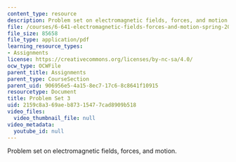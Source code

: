 ```yaml
---
content_type: resource
description: Problem set on electromagnetic fields, forces, and motion.
file: /courses/6-641-electromagnetic-fields-forces-and-motion-spring-2005/2159c8a369aeb87315477cad8909b518_ps3sp05.pdf
file_size: 85658
file_type: application/pdf
learning_resource_types:
- Assignments
license: https://creativecommons.org/licenses/by-nc-sa/4.0/
ocw_type: OCWFile
parent_title: Assignments
parent_type: CourseSection
parent_uid: 906956e5-4a15-8ec7-17c6-8c8641f10915
resourcetype: Document
title: Problem Set 3
uid: 2159c8a3-69ae-b873-1547-7cad8909b518
video_files:
  video_thumbnail_file: null
video_metadata:
  youtube_id: null
---
```

Problem set on electromagnetic fields, forces, and motion.